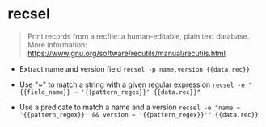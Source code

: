 # recsel
> Print records from a recfile: a human-editable, plain text database.
> More information: <https://www.gnu.org/software/recutils/manual/recutils.html>.

- Extract name and version field
`recsel -p name,version {{data.rec}}`

- Use "~" to match a string with a given regular expression
`recsel -e "{{field_name}} ~ '{{pattern_regex}}' {{data.rec}}"`

- Use a predicate to match a name and a version
`recsel -e "name ~ '{{pattern_regex}}' && version ~ '{{pattern_regex}}'" {{data.rec}}`
